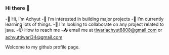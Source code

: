 ### Hi there 👋
-👋 Hi, I’m Achyut
-👀 I’m interested in building major projects
-🌱 I’m currently learning lots of things.
-💞️ I’m looking to collaborate on any project related to java.
-📫 How to reach me
-📥 email me at tiwariachyut8808@gmail.com or achyuttiwari34@gmail.com

Welcome to my github profile page.
<!--
**Achyuttiwari/Achyuttiwari** is a ✨ _special_ ✨ repository because its `README.md` (this file) appears on your GitHub profile.

Here are some ideas to get you started:

- 🔭 I’m currently working on ...
- 🌱 I’m currently learning ...
- 👯 I’m looking to collaborate on ...
- 🤔 I’m looking for help with ...
- 💬 Ask me about ...
- 📫 How to reach me: ...
- 😄 Pronouns: ...
- ⚡ Fun fact: ...
-->
